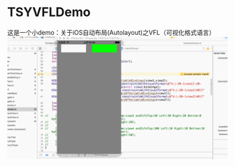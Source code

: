# TSYVFLDemo
这是一个小demo：关于iOS自动布局(Autolayout)之VFL（可视化格式语言）
![image](https://github.com/taosiyu/TSYVFLDemo/raw/master/tsy.gif)
